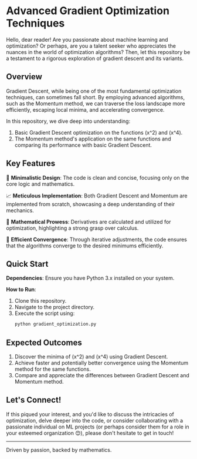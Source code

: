 # Advanced Gradient Optimization Techniques

Hello, dear reader! Are you passionate about machine learning and optimization? Or perhaps, are you a talent seeker who appreciates the nuances in the world of optimization algorithms? Then, let this repository be a testament to a rigorous exploration of gradient descent and its variants.

## Overview

Gradient Descent, while being one of the most fundamental optimization techniques, can sometimes fall short. By employing advanced algorithms, such as the Momentum method, we can traverse the loss landscape more efficiently, escaping local minima, and accelerating convergence.

In this repository, we dive deep into understanding:

1. Basic Gradient Descent optimization on the functions \(x^2\) and \(x^4\).
2. The Momentum method's application on the same functions and comparing its performance with basic Gradient Descent.

## Key Features

🎯 **Minimalistic Design**: The code is clean and concise, focusing only on the core logic and mathematics.

📈 **Meticulous Implementation**: Both Gradient Descent and Momentum are implemented from scratch, showcasing a deep understanding of their mechanics.

📐 **Mathematical Prowess**: Derivatives are calculated and utilized for optimization, highlighting a strong grasp over calculus.

🚀 **Efficient Convergence**: Through iterative adjustments, the code ensures that the algorithms converge to the desired minimums efficiently.

## Quick Start

**Dependencies**: Ensure you have Python 3.x installed on your system.

**How to Run**:

1. Clone this repository.
2. Navigate to the project directory.
3. Execute the script using:
   ```bash
   python gradient_optimization.py
   ```

## Expected Outcomes

1. Discover the minima of \(x^2\) and \(x^4\) using Gradient Descent.
2. Achieve faster and potentially better convergence using the Momentum method for the same functions.
3. Compare and appreciate the differences between Gradient Descent and Momentum method.

## Let's Connect!

If this piqued your interest, and you'd like to discuss the intricacies of optimization, delve deeper into the code, or consider collaborating with a passionate individual on ML projects (or perhaps consider them for a role in your esteemed organization 😊), please don't hesitate to get in touch!

---

Driven by passion, backed by mathematics.

